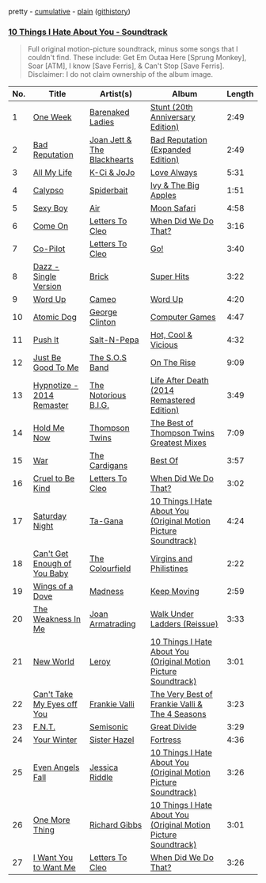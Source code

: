 pretty - [cumulative](/playlists/cumulative/10%20Things%20I%20Hate%20About%20You%20-%20Soundtrack.md) - [plain](/playlists/plain/1nEkyAwvRpjWeCTl1Vdn0x) ([githistory](https://github.githistory.xyz/mackorone/spotify-playlist-archive/blob/main/playlists/plain/1nEkyAwvRpjWeCTl1Vdn0x))

### [10 Things I Hate About You - Soundtrack](https://open.spotify.com/playlist/1nEkyAwvRpjWeCTl1Vdn0x)

> Full original motion-picture soundtrack, minus some songs that I couldn&#x27;t find. These include: Get Em Outaa Here [Sprung Monkey], Soar [ATM], I know [Save Ferris], &amp; Can&#x27;t Stop [Save Ferris]. Disclaimer: I do not claim ownership of the album image.

| No. | Title | Artist(s) | Album | Length |
|---|---|---|---|---|
| 1 | [One Week](https://open.spotify.com/track/29hBRadFZf9QTGRHZmxm65) | [Barenaked Ladies](https://open.spotify.com/artist/0dEvJpkqhrcn64d3oI8v79) | [Stunt (20th Anniversary Edition)](https://open.spotify.com/album/0DuFDnZcj7B4R0Jik1aDmY) | 2:49 |
| 2 | [Bad Reputation](https://open.spotify.com/track/7pu8AhGUxHZSCWTkQ2eb5M) | [Joan Jett & The Blackhearts](https://open.spotify.com/artist/1Fmb52lZ6Jv7FMWXXTPO3K) | [Bad Reputation (Expanded Edition)](https://open.spotify.com/album/1gB28ytYFQElaXngAfeYep) | 2:49 |
| 3 | [All My Life](https://open.spotify.com/track/5GorFaKkP2mLREQvhSblIg) | [K-Ci & JoJo](https://open.spotify.com/artist/05RZIdfz59ZW2FvFuwnmNK) | [Love Always](https://open.spotify.com/album/5cmtcMzuUZq8vxS5T7NVPu) | 5:31 |
| 4 | [Calypso](https://open.spotify.com/track/6qWG7dpOSs5dfgJ7d35am5) | [Spiderbait](https://open.spotify.com/artist/6P7kkhED6EPrfoZuxz20Fo) | [Ivy & The Big Apples](https://open.spotify.com/album/39vgclyyab7l2WMMUTmdmC) | 1:51 |
| 5 | [Sexy Boy](https://open.spotify.com/track/6INLpBxo9F5QMer04VXEnd) | [Air](https://open.spotify.com/artist/1P6U1dCeHxPui5pIrGmndZ) | [Moon Safari](https://open.spotify.com/album/5dmYtZVJ1bG9RyrZBRrkOA) | 4:58 |
| 6 | [Come On](https://open.spotify.com/track/7duAPy1crkzNVasvvizv56) | [Letters To Cleo](https://open.spotify.com/artist/7E41j1yL9ZeTWfqe9bUGgw) | [When Did We Do That?](https://open.spotify.com/album/1c2pJwy1y3eSP2Nknt0rp8) | 3:16 |
| 7 | [Co-Pilot](https://open.spotify.com/track/4zu2bhAqHXeMsCkwRvtTqU) | [Letters To Cleo](https://open.spotify.com/artist/7E41j1yL9ZeTWfqe9bUGgw) | [Go!](https://open.spotify.com/album/2gBnv1Jvagi1e0kUIvdqKe) | 3:40 |
| 8 | [Dazz - Single Version](https://open.spotify.com/track/5gQCUf4lfy6GpuhdPzxQ6B) | [Brick](https://open.spotify.com/artist/4Uv0Jg45Oq7vBXXwQNhXyf) | [Super Hits](https://open.spotify.com/album/0NQ5vEtFfn6MDbFtNk3gUQ) | 3:22 |
| 9 | [Word Up](https://open.spotify.com/track/7LoGfKBAaOl0nxhodJ1240) | [Cameo](https://open.spotify.com/artist/545idYhdloaSlLGBY8E9u2) | [Word Up](https://open.spotify.com/album/1W8kHQQC7DXg1inR7ZWqhA) | 4:20 |
| 10 | [Atomic Dog](https://open.spotify.com/track/4cgodXjv4TfrooNQxvlO4O) | [George Clinton](https://open.spotify.com/artist/2GVBp7QyHckoOg7rYkLvrA) | [Computer Games](https://open.spotify.com/album/36FlhEnhgkDwk371cG8nav) | 4:47 |
| 11 | [Push It](https://open.spotify.com/track/0TT7wJiEYD5GAeJfSR1ETX) | [Salt-N-Pepa](https://open.spotify.com/artist/7wqtxqI3eo7Gn1P7SpP6cQ) | [Hot, Cool & Vicious](https://open.spotify.com/album/1zSDLZLSN9nEJwmkrahZkl) | 4:32 |
| 12 | [Just Be Good To Me](https://open.spotify.com/track/1482bMc9Tn0uQxsJqV7eSP) | [The S.O.S Band](https://open.spotify.com/artist/6pXCjxMOBcWtvULYkFPVW6) | [On The Rise](https://open.spotify.com/album/6Q06918qdBmGSuMlfnERUb) | 9:09 |
| 13 | [Hypnotize - 2014 Remaster](https://open.spotify.com/track/7KwZNVEaqikRSBSpyhXK2j) | [The Notorious B.I.G.](https://open.spotify.com/artist/5me0Irg2ANcsgc93uaYrpb) | [Life After Death (2014 Remastered Edition)](https://open.spotify.com/album/7dRdaGSxgcBdJnrOviQRuB) | 3:49 |
| 14 | [Hold Me Now](https://open.spotify.com/track/3xkoUGbf11dLvsfIdgfmIp) | [Thompson Twins](https://open.spotify.com/artist/5jVeqi3PNaTOajfvBa4uFn) | [The Best of Thompson Twins Greatest Mixes](https://open.spotify.com/album/518KEiiREhbb0ks7rA6ACM) | 7:09 |
| 15 | [War](https://open.spotify.com/track/1dwfuTpmTJEqV5kCNiHi1i) | [The Cardigans](https://open.spotify.com/artist/1tqZaCwM57UFKjWoYwMLrw) | [Best Of](https://open.spotify.com/album/6vU4QjvfTO53WTZLaVMLbQ) | 3:57 |
| 16 | [Cruel to Be Kind](https://open.spotify.com/track/7xwQQFE2sujoxValiZrkm4) | [Letters To Cleo](https://open.spotify.com/artist/7E41j1yL9ZeTWfqe9bUGgw) | [When Did We Do That?](https://open.spotify.com/album/1c2pJwy1y3eSP2Nknt0rp8) | 3:02 |
| 17 | [Saturday Night](https://open.spotify.com/track/2a4FxNU3nlIw0gUc1aHMsR) | [Ta-Gana](https://open.spotify.com/artist/5yoaqONtZjNNYKsppIlcvn) | [10 Things I Hate About You (Original Motion Picture Soundtrack)](https://open.spotify.com/album/3EnOwzB0GDpmVlEzJhOmNR) | 4:24 |
| 18 | [Can't Get Enough of You Baby](https://open.spotify.com/track/0oDabL89N3jO4qnGMANjAS) | [The Colourfield](https://open.spotify.com/artist/06Rbwc8jaQ1d5fDPZiasE0) | [Virgins and Philistines](https://open.spotify.com/album/2FYZFnSB9B0DLwFQlRwbNn) | 2:22 |
| 19 | [Wings of a Dove](https://open.spotify.com/track/7fRoYtjGpPJulKPf4BbvJz) | [Madness](https://open.spotify.com/artist/4AYkFtEBnNnGuoo8HaHErd) | [Keep Moving](https://open.spotify.com/album/0L5woEQRUK8gaGwOqn3V55) | 2:59 |
| 20 | [The Weakness In Me](https://open.spotify.com/track/6oQFgTIK0EUnR7tzimN4Xn) | [Joan Armatrading](https://open.spotify.com/artist/1bdAJUX6JPsnYHbTl5jbk6) | [Walk Under Ladders (Reissue)](https://open.spotify.com/album/1DC3bRduAQzGnktyGiEjiQ) | 3:33 |
| 21 | [New World](https://open.spotify.com/track/1jjSPzuA80MX2o5aHU8neF) | [Leroy](https://open.spotify.com/artist/5vkZtKhcby3JzDaSkTQnCt) | [10 Things I Hate About You (Original Motion Picture Soundtrack)](https://open.spotify.com/album/3EnOwzB0GDpmVlEzJhOmNR) | 3:01 |
| 22 | [Can't Take My Eyes off You](https://open.spotify.com/track/6ft9PAgNOjmZ2kFVP7LGqb) | [Frankie Valli](https://open.spotify.com/artist/3CDKmzJu6uwEGnPLLZffpD) | [The Very Best of Frankie Valli & The 4 Seasons](https://open.spotify.com/album/0NUEQILaBzavnzcMEs4buZ) | 3:23 |
| 23 | [F.N.T.](https://open.spotify.com/track/7MnW39mkRfm6ygw9gKxDp9) | [Semisonic](https://open.spotify.com/artist/1TqQi97nqeiuOJrIFv5Sw0) | [Great Divide](https://open.spotify.com/album/4mUfPTQtun5UEyixtUjtFp) | 3:29 |
| 24 | [Your Winter](https://open.spotify.com/track/4EDEJX1niW95xERzQgmgSG) | [Sister Hazel](https://open.spotify.com/artist/7m60UAnbgFFNuJbmS6OxTk) | [Fortress](https://open.spotify.com/album/2rs38VRvWva3U2xmGSESRy) | 4:36 |
| 25 | [Even Angels Fall](https://open.spotify.com/track/61C9qUR3WmAVKG3UNwUjWZ) | [Jessica Riddle](https://open.spotify.com/artist/63THXQg0mjTyp2gsMMfWyl) | [10 Things I Hate About You (Original Motion Picture Soundtrack)](https://open.spotify.com/album/3EnOwzB0GDpmVlEzJhOmNR) | 3:26 |
| 26 | [One More Thing](https://open.spotify.com/track/6w6lyMEvCc1G0XYml1W8er) | [Richard Gibbs](https://open.spotify.com/artist/691HlxNGAkhqNVLE4yfloT) | [10 Things I Hate About You (Original Motion Picture Soundtrack)](https://open.spotify.com/album/3EnOwzB0GDpmVlEzJhOmNR) | 3:01 |
| 27 | [I Want You to Want Me](https://open.spotify.com/track/3DcPLPvsZPcFcYfMPMfh4e) | [Letters To Cleo](https://open.spotify.com/artist/7E41j1yL9ZeTWfqe9bUGgw) | [When Did We Do That?](https://open.spotify.com/album/1c2pJwy1y3eSP2Nknt0rp8) | 3:26 |